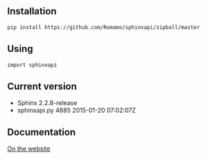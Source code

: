 ## Installation

```sh
pip install https://github.com/Romamo/sphinxapi/zipball/master
```

## Using

```sh
import sphinxapi
```

## Current version

* Sphinx 2.2.8-release
* sphinxapi.py 4885 2015-01-20 07:02:07Z

## Documentation

[On the website](http://sphinxsearch.com/docs/)
